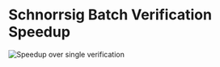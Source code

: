 # Schnorrsig Batch Verification Speedup

![Speedup over single verification](speedup-batch/speedup-batch.png)